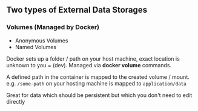 ## Two types of External Data Storages

### Volumes (Managed by Docker)

- Anonymous Volumes
- Named Volumes

Docker sets up a folder / path on your host machine, exact location is unknown to you = (dev). Managed via **docker volume** commands.

A defined path in the container is mapped to the created volume / mount. e.g. `/some-path` on your hosting machine is mapped to `application/data`

Great for data which should be persistent but which you don't need to edit directly
